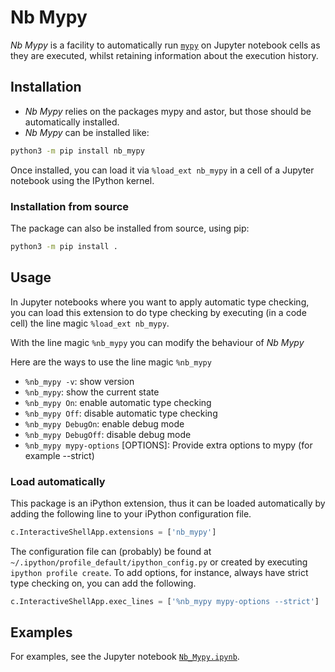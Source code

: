 # Nb Mypy

_Nb Mypy_ is a facility to automatically run [`mypy`](http://mypy-lang.org/) on Jupyter notebook cells as they are executed, whilst retaining information about the execution history.


## Installation

* _Nb Mypy_ relies on the packages mypy and astor, but those should be automatically installed.
* _Nb Mypy_ can be installed like:
```bash
python3 -m pip install nb_mypy
```

Once installed, you can load it via `%load_ext nb_mypy` in a cell of  a Jupyter notebook using the IPython kernel.

### Installation from source
The package can also be installed from source, using pip:
```bash
python3 -m pip install .
```

## Usage

In Jupyter notebooks where you want to apply
automatic type checking,
you can load this extension to do type checking by executing
(in a code cell) the line magic `%load_ext nb_mypy`.

With the line magic `%nb_mypy` you can modify the behaviour of _Nb Mypy_

Here are the ways to use the line magic `%nb_mypy`
* `%nb_mypy -v`: show version
* `%nb_mypy`: show the current state
* `%nb_mypy On`: enable automatic type checking
* `%nb_mypy Off`: disable automatic type checking
* `%nb_mypy DebugOn`: enable debug mode
* `%nb_mypy DebugOff`: disable debug mode
* `%nb_mypy mypy-options` [OPTIONS]: Provide extra options to mypy (for example --strict)

### Load automatically
This package is an iPython extension, thus it can be loaded automatically by adding the following line to your iPython configuration file.
```python
c.InteractiveShellApp.extensions = ['nb_mypy']
```
The configuration file can (probably) be found at `~/.ipython/profile_default/ipython_config.py` or created by executing `ipython profile create`.
To add options, for instance, always have strict type checking on, you can add the following.
```python
c.InteractiveShellApp.exec_lines = ['%nb_mypy mypy-options --strict']
```


## Examples

For examples, see the Jupyter notebook [`Nb_Mypy.ipynb`](https://gitlab.tue.nl/jupyter-projects/nb_mypy/-/blob/master/Nb_Mypy.ipynb).